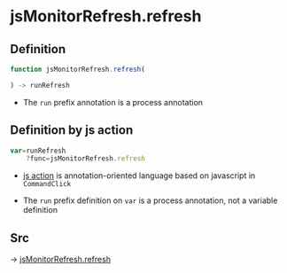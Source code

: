 # jsMonitorRefresh.refresh

## Definition

```js.js
function jsMonitorRefresh.refresh(

) -> runRefresh
```

- The `run` prefix annotation is a process annotation
## Definition by js action

```js.js
var=runRefresh
	?func=jsMonitorRefresh.refresh

```

- [js action](#) is annotation-oriented language based on javascript in `CommandClick`

- The `run` prefix definition on `var` is a process annotation, not a variable definition

## Src

-> [jsMonitorRefresh.refresh](https://github.com/puutaro/CommandClick/blob/master/app/src/main/java/com/puutaro/commandclick/fragment_lib/terminal_fragment/js_interface/toolbar/JsMonitorRefresh.kt#L16)


